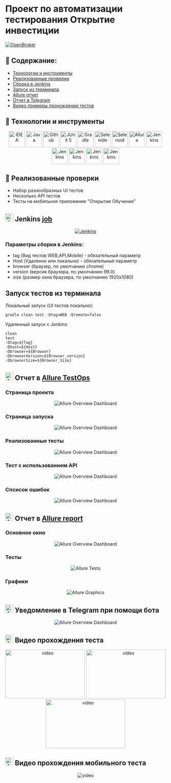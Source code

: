 # Проект по автоматизации тестирования Открытие инвестиции
<a href="https://open-broker.ru/invest/"><img src="images/logo/Открытие.png" alt="OpenBroker"/></a>


## :gorilla: Содержание:

- [Технологии и инструменты](#peacock-технологии-и-инструменты)
- [Реализованные проверки](#earth_africa-Реализованные-проверки)
- [Сборка в Jenkins](#earth_africa-Jenkins-job)
- [Запуск из терминала](#earth_africa-Запуск-тестов-из-терминала)
- [Allure отчет](#earth_africa-Allure-отчет)
- [Отчет в Telegram](#earth_africa-Уведомление-в-Telegram-при-помощи-бота)
- [Видео примеры прохождения тестов](#earth_africa-Примеры-видео-о-прохождении-тестов)

## :peacock: Технологии и инструменты

<p align="center">
<a href="https://www.jetbrains.com/idea/"><img src="images/logo/Idea.svg" width="50" height="50"  alt="IDEA"/></a>
<a href="https://www.java.com/"><img src="images/logo/Java.svg" width="50" height="50"  alt="Java"/></a>
<a href="https://github.com/"><img src="images/logo/GitHub.svg" width="50" height="50"  alt="Github"/></a>
<a href="https://junit.org/junit5/"><img src="images/logo/Junit5.svg" width="50" height="50"  alt="JUnit 5"/></a>
<a href="https://gradle.org/"><img src="images/logo/Gradle.svg" width="50" height="50"  alt="Gradle"/></a>
<a href="https://selenide.org/"><img src="images/logo/Selenide.svg" width="50" height="50"  alt="Selenide"/></a>
<a href="https://aerokube.com/selenoid/"><img src="images/logo/Selenoid.svg" width="50" height="50"  alt="Selenoid"/></a>
<a href="https://github.com/allure-framework/allure2"><img src="images/logo/Allure.svg" width="50" height="50"  alt="Allure"/></a>
<a href="https://qameta.io/"><img src="images/logo/AllureTestOps.png" width="50" height="50"  alt="Jenkins"/></a>
<a href="https://appium.io/"><img src="images/logo/appium.png" width="50" height="50"  alt="Jenkins"/></a>
<a href="https://rest-assured.io/"><img src="images/logo/Rest-Assured.png" width="50" height="50"  alt="Jenkins"/></a>
<a href="https://developer.android.com/studio"><img src="images/logo/androidstudio.png" width="50" height="50"  alt="Jenkins"/></a>
<a href="https://www.browserstack.com/"><img src="images/logo/Browserstack.svg" width="50" height="50"  alt="Jenkins"/></a>
</p>

## :octopus: Реализованные проверки

- Набор разнообразных UI тестов
- Несколько API тестов
- Тесты на мобильное приложение "Открытие Обучение"

## <img src="images/logo/Jenkins.svg" width="25" height="25"  alt="Jenkins"/></a> Jenkins <a target="_blank" href="https://jenkins.autotests.cloud/job/10_DikayaAV_unit13/"> job </a>
<p align="center">
<a href="https://jenkins.autotests.cloud/job/013_Putintsev_14_Jenkins_Telegram/"><img src="images/Jenkins.PNG" alt="Jenkins"/></a>
</p>

### Параметры сборки в Jenkins:
- tag (Вид тестов WEB,API,Mobile) - обязательный параметр
- Host (Удаленно или локально) - обязательный параметр
- browser (браузер, по умолчанию chrome)
- version (версия браузера, по умолчанию 99.0)
- size (размер окна браузера, по умолчанию 1920x1080)

## Запуск тестов из терминала

Локальный запуск (UI тестов локально):
```
gradle clean test -Dtag=WEB -Dremote=false 
```

Удаленный запуск с Jenkins:
```
clean
test
-Dtag=${Tag}
-Dhost=${Host}
-Dbrowser=${Browser}
-DbrowserVersion=${Browser_version}
-DbrowserSize=${Browser_Size}
```
## <img src="images/logo/AllureTestOps.png" width="25" height="25"  alt="Allure"/></a> Отчет в <a target="_blank" href="https://allure.autotests.cloud/project/1538/dashboards">Allure TestOps</a>

### Страница проекта

<p align="center">
<img title="Allure Overview Dashboard" src="images/Первая страница.PNG">
</p>

### Страница запуска

<p align="center">
<img title="Allure Overview Dashboard" src="images/Главная_страница.PNG">
</p>

### Реализованные тесты

<p align="center">
<img title="Allure Overview Dashboard" src="images/Набор кейсов.PNG">
</p>

### Тест с использованием API

<p align="center">
<img title="Allure Overview Dashboard" src="images/Api.PNG">
</p>

### Спсисок ошибок

<p align="center">
<img title="Allure Overview Dashboard" src="images/Список ошибок.PNG">
</p>

## <img src="images/logo/Allure.svg" width="25" height="25"  alt="Allure"/></a> Отчет в <a target="_blank" href="https://jenkins.autotests.cloud/job/013_Putintsev_14_Jenkins_Telegram/23/allure/">Allure report</a>

### Основное окно

<p align="center">
<img title="Allure Overview Dashboard" src="images/Allure.PNG">
</p>

### Тесты

<p align="center">
<img title="Allure Tests" src="images/Tests.PNG">
</p>

### Графики

<p align="center">
<img title="Allure Graphics" src="images/Graphs.PNG">
</p>

## <img src="images/logo/Telegram.svg" width="25" height="25"  alt="Allure"/></a> Уведомление в Telegram при помощи бота

<p align="center">
<img title="Allure Overview Dashboard" src="images/Telegram.PNG" >
</p>


## <img src="images/logo/Selenoid.svg" width="25" height="25"  alt="Allure"/></a> Видео прохождения теста

<p align="center">
<img title="Selenoid Video" src="images/3a411e3c8853f2fb.gif" width="250" height="153"  alt="video">
<img title="Selenoid Video" src="images/b8d6d3f36c113950.gif" width="250" height="153"  alt="video"> 
<img title="Selenoid Video" src="images/cdbb275e1308bf2.gif" width="250" height="153"  alt="video"> 
</p>

## <img src="images/logo/Browserstack.svg" width="25" height="25"  alt="Allure"/></a> Видео прохождения мобильного теста

<p align="center">
<img title="Selenoid Video" src="images/browserstack.gif" alt="video">
</p>